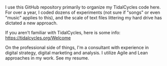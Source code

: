 I use this GitHub repository primarily to organize my TidalCycles code here. For over a year, I coded dozens of experiments (not sure if "songs" or even "music" applies to this), and the scale of text files littering my hard drive has dictated a new approach.

If you aren't familiar with TidalCycles, here is some info: https://tidalcycles.org/Welcome

On the professional side of things, I'm a consultant with experience in digital strategy, digital marketing and analysis. I utilize Agile and Lean approaches in my work. See my resume.



<!---
pau1sand3rs/pau1sand3rs is a ✨ special ✨ repository because its `README.md` (this file) appears on your GitHub profile.
You can click the Preview link to take a look at your changes.
--->

